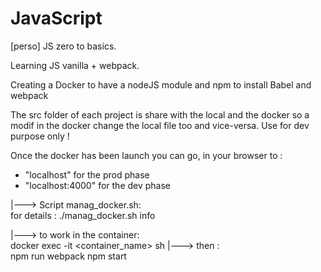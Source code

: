 # JavaScript

[perso] JS zero to basics.

Learning JS vanilla + webpack.

Creating a Docker to have a nodeJS module and npm to install Babel and webpack

The src folder of each project is share with the local and the docker so a modif in the docker change the local file too and vice-versa. Use for dev purpose only !

Once the docker has been launch you can go, in your browser to :

- "localhost" for the prod phase
- "localhost:4000" for the dev phase

|---> Script manag_docker.sh:  
for details : ./manag_docker.sh info

|---> to work in the container:  
docker exec -it <container_name> sh
|---> then :  
npm run webpack
npm start
